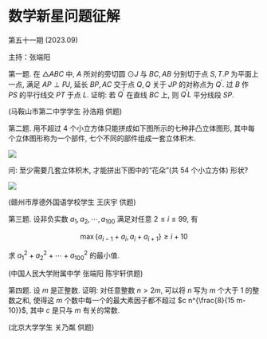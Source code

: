 # 数学新星问题征解 

第五十一期 (2023.09)

主持：张端阳

第一题. 在 $\triangle A B C$ 中, $A$ 所对的旁切圆 $\odot J$ 与 $B C, A B$ 分别切于点 $S, T . P$ 为平面上一点, 满足 $A P \perp P J$, 延长 $B P, A C$ 交于点 $Q, Q$ 关于 $J P$ 的对称点为 $Q^{\prime}$. 过 $B$ 作 $P S$ 的平行线交 $P T$ 于点 $L$. 证明: 若 $Q^{\prime}$ 在直线 $B C$ 上, 则 $Q^{\prime} L$ 平分线段 $S P$.

(马鞍山市第二中学学生 孙浩翔 供题)

第二题. 用不超过 4 个小立方体只能拼成如下图所示的七种非凸立体图形, 其中每个立体图形称为一个部件, 七个不同的部件组成一套立体积木.

![](https://cdn.mathpix.com/cropped/2024_02_26_9d12034fc17f468a4760g-1.jpg?height=88&width=525&top_left_y=1315&top_left_x=774)

问: 至少需要几套立体积木, 才能拼出下图中的“花朵”(共 54 个小立方体) 形状?

![](https://cdn.mathpix.com/cropped/2024_02_26_9d12034fc17f468a4760g-1.jpg?height=162&width=234&top_left_y=1501&top_left_x=905)

(赣州市厚德外国语学校学生 王庆宇 供题)

第三题. 设非负实数 $a_{1}, a_{2}, \cdots, a_{100}$ 满足对任意 $2 \leq i \leq 99$, 有

$$
\max \left\{a_{i-1}+a_{i}, a_{i}+a_{i+1}\right\} \geq i+10
$$

求 $a_{1}^{2}+a_{2}^{2}+\cdots+a_{100}^{2}$ 的最小值.

(中国人民大学附属中学 张端阳 陈宇轩供题)

第四题. 设 $m$ 是正整数. 证明: 对任意整数 $n>2 m$, 可以将 $n$ 写为 $m$ 个大于 1 的整数之和, 使得这 $m$ 个数中每一个的最大素因子都不超过 $c n^{\frac{8}{15 m-10}}$, 其中 $c$ 是只与 $m$ 有关的常数.

(北京大学学生 关乃粼 供题)

